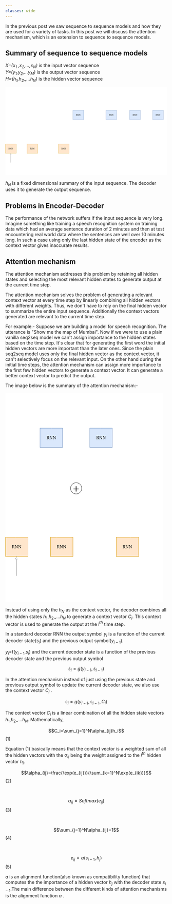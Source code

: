 ```yaml
---
classes: wide
---
```


In the previous post we saw sequence to sequence models and how they are used for a variety of tasks. In this post we will discuss the attention mechanism, which is an extension to sequence to sequence models.

## Summary of sequence to sequence models


*X=($x_1$ ,$x_2$,...,$x_N$)* is the input vector sequence  
*Y=($y_1$,$y_2$,...$y_M$)* is the output vector sequence  
*H=($h_1$,$h_2$,,...$h_N$)* is the hidden vector sequence

![Encoder Decoder](../images/encoder_decoder_architecture.png)

$h_N$ is a fixed dimensional summary of the input sequence. The decoder uses it to generate the output sequence.

## Problems in Encoder-Decoder

The performance of the network suffers if the input sequence is very long. Imagine something like training a speech recognition system on training data which had an average sentence duration of 2 minutes and then at test encountering real world data where the sentences are well over 10 minutes long. In such a case using only the last hidden state of the encoder as the context vector gives inaccurate results.

## Attention mechanism

The attention mechanism addresses this problem by retaining all hidden states and selecting the most relevant hidden states to generate output at the current time step.

The attention mechanism solves the problem of generating a relevant context vector at every time step by linearly combining all hidden vectors with different weights. Thus, we don't have to rely on the final hidden vector to summarize the entire input sequence. Additionally the context vectors generated are relevant to the current time step. 


For example:- Suppose we are building a model for speech recognition. The utterance is "Show me the map of Mumbai". Now if we were to use a plain vanilla seq2seq model we can't assign importance to the hidden states based on the time step. It's clear that for generating the first word the initial hidden vectors are more important than the later ones. Since the plain seq2seq model uses only the final hidden vector as the context vector, it can't selectively focus on the relevant input. On the other hand during the initial time steps, the attention mechanism can assign more importance to the first few hidden vectors to generate a context vector. It can generate a better context vector to predict the output.

The image below is the summary of the attention mechanism:-

![Encoder Decoder](../images/att_mechanism.png)

Instead of using only the $h_N$ as the context vector, the decoder combines all the hidden states $h_1$,$h_2$,,...$h_N$ to generate a context vector $C_i$. This context vector is used to generate the output at the $i^{th}$ time step. 

In a standard decoder RNN the output symbol $y_i$ is a function of the current decoder state($s_i$) and the previous output symbol($y_{i - 1}$).

$y_i$=f($y_{i - 1}$,$s_i$) and the current decoder state is a function of the previous decoder state and the previous output symbol

$$s_i=g(y_{i - 1}, s_{i - 1})$$
 
 In the attention mechanism instead of just using the previous state and previous output symbol to update the current decoder state, we also use the context vector $C_i$ .

$$s_i=g(y_{i - 1}, s_{i - 1}, C_i)$$

The context vector $C_i$ is a linear combination of all the hidden state vectors $h_1$,$h_2$,,...$h_N$. 
Mathematically,

$$C_i=\sum_{j=1}^N\alpha_{ij}h_i$$(1)

Equation (1) basically means that the context vector is a weighted sum of all the hidden vectors with the $\alpha_{ij}$ being the weight assigned to the $i^{th}$ hidden vector $h_i$.   

$$\alpha_{ij}=\frac{\exp(e_{ij})}{\sum_{k=1}^N\exp(e_{ik})}$$(2)

<br>

$$\alpha_{ij}=Softmax(e_{ij})$$(3)

<br>

$$\sum_{j=1}^N\alpha_{ij}=1$$(4)

<br>

$$e_{ij}=a(s_{i - 1},h_j)$$ (5)

$a$ is an alignment function(also known as compatibility function) that computes the the importance of a hidden vector $h_j$ with the decoder state $s_{i - 1}$.The main difference between the different kinds of attention mechanisms is the alignment function $a$ . 
